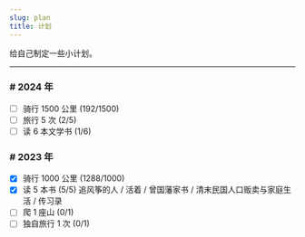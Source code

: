 ```yaml
---
slug: plan
title: 计划
---
```


给自己制定一些小计划。

---

<div class="nolist">

### # 2024 年

- [ ] 骑行 1500 公里 (192/1500)
- [ ] 旅行 5 次 (2/5)
- [ ] 读 6 本文学书 (1/6)

### # 2023 年

- [x] 骑行 1000 公里 (1288/1000)
- [x] 读 5 本书 (5/5) 追风筝的人 / 活着 / 曾国藩家书 / 清末民国人口贩卖与家庭生活 / 传习录
- [ ] 爬 1 座山 (0/1)
- [ ] 独自旅行 1 次 (0/1)

</div>